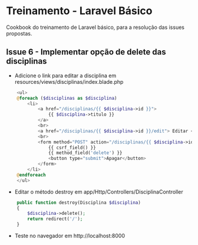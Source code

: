 # Treinamento - Laravel Básico

Cookbook do treinamento de Laravel básico, para a resolução das issues propostas.

## Issue 6 - Implementar opção de delete das disciplinas

- Adicione o link para editar a disciplina em resources/views/disciplinas/index.blade.php
```php
    <ul>
    @foreach ($disciplinas as $disciplina)
        <li>
            <a href="/disciplinas/{{ $disciplina->id }}">
                {{ $disciplina->titulo }} 
            </a>
            <br>
            <a href="/disciplinas/{{ $disciplina->id }}/edit"> Editar </a>
            <br>
            <form method="POST" action="/disciplinas/{{ $disciplina->id }}">
                {{ csrf_field() }}
                {{ method_field('delete') }}
                <button type="submit">Apagar</button>
            </form>
        </li>
    @endforeach
    </ul>
```

- Editar o método destroy em app/Http/Controllers/DisciplinaController
```php
    public function destroy(Disciplina $disciplina)
    {
        $disciplina->delete();
        return redirect('/');
    }
```

- Teste no navegador em http://localhost:8000
